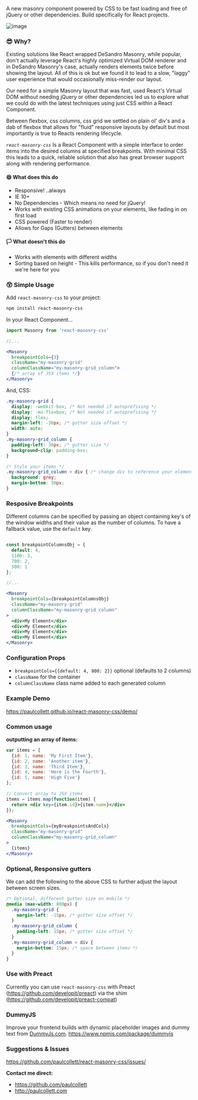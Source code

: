 A new masonry component powered by CSS to be fast loading and free of jQuery or other dependencies. Build specifically for React projects.

![image](https://user-images.githubusercontent.com/1904774/30821174-491e9670-a1d9-11e7-8b18-250d54858c4f.png)

### 😎 Why?

Existing solutions like React wrapped DeSandro Masonry, while popular, don't actually leverage React's highly optimized Virtual DOM renderer and in DeSandro Masonry's case, actually renders elements twice before showing the layout. All of this is ok but we found it to lead to a slow, "laggy" user experience that would occasionally miss-render our layout.

Our need for a simple Masonry layout that was fast, used React's Virtual DOM without needing jQuery or other dependencies led us to explore what we could do with the latest techniques using just CSS within a React Component.

Between flexbox, css columns, css grid we settled on plain ol' div's and a dab of flexbox that allows for "fluid" responsive layouts by default but most importantly is true to Reacts rendering lifecycle.

*`react-masonry-css`* Is a React Component with a simple interface to order items into the desired columns at specified breakpoints. With minimal CSS this leads to a quick, reliable solution that also has great browser support along with rendering performance.


#### 😄 What does this do
* Responsive! ..always
* IE 10+
* No Dependencies - Which means no need for jQuery!
* Works with existing CSS animations on your elements, like fading in on first load
* CSS powered (Faster to render)
* Allows for Gaps (Gutters) between elements

#### 🏳️ What doesn't this do

* Works with elements with different widths
* Sorting based on height - This kills performance, so if you don't need it we're here for you

### 😲 Simple Usage

Add `react-masonry-css` to your project:

```bash
npm install react-masonry-css
```

In your React Component...
```jsx
import Masonry from 'react-masonry-css'

//...

<Masonry
  breakpointCols={3}
  className="my-masonry-grid"
  columnClassName="my-masonry-grid_column">
  {/* array of JSX items */}
</Masonry>
```

And, CSS:
```css
.my-masonry-grid {
  display: -webkit-box; /* Not needed if autoprefixing */
  display: -ms-flexbox; /* Not needed if autoprefixing */
  display: flex;
  margin-left: -30px; /* gutter size offset */
  width: auto;
}
.my-masonry-grid_column {
  padding-left: 30px; /* gutter size */
  background-clip: padding-box;
}

/* Style your items */
.my-masonry-grid_column > div { /* change div to reference your elements you put in <Masonry> */
  background: grey;
  margin-bottom: 30px;
}
```

### Resposive Breakpoints

Different columns can be specified by passing an object containing key's of the window widths and their value as the number of columns. To have a fallback value, use the `default` key.

```jsx

const breakpointColumnsObj = {
  default: 4,
  1100: 3,
  700: 2,
  500: 1
};

//...

<Masonry
  breakpointCols={breakpointColumnsObj}
  className="my-masonry-grid"
  columnClassName="my-masonry-grid_column"
>
  <div>My Element</div>
  <div>My Element</div>
  <div>My Element</div>
  <div>My Element</div>
</Masonry>
```

### Configuration Props

* `breakpointCols={{default: 4, 800: 2}}` optional (defaults to 2 columns)
* `className` for the container
* `columnClassName` class name added to each generated column

### Example Demo

https://paulcollett.github.io/react-masonry-css/demo/

### Common usage

**outputting an array of items:**
```jsx
var items = [
  {id: 1, name: 'My First Item'},
  {id: 2, name: 'Another item'},
  {id: 3, name: 'Third Item'},
  {id: 4, name: 'Here is the Fourth'},
  {id: 5, name: 'High Five'}
];

// Convert array to JSX items
items = items.map(function(item) {
  return <div key={item.id}>{item.name}</div>
});

<Masonry
  breakpointCols={myBreakpointsAndCols}
  className="my-masonry-grid"
  columnClassName="my-masonry-grid_column"
>
  {items}
</Masonry>
```

### Optional, Responsive gutters
We can add the following to the above CSS to further adjust the layout between screen sizes.
```css
/* Optional, different gutter size on mobile */
@media (max-width: 800px) {
  .my-masonry-grid {
    margin-left: -15px; /* gutter size offset */
  }
  .my-masonry-grid_column {
    padding-left: 15px; /* gutter size offset */
  }
  .my-masonry-grid_column > div {
    margin-bottom: 15px; /* space between items */
  }
}
```

### Use with Preact
Currently you can use `react-masonry-css` with Preact (https://github.com/developit/preact) via the shim (https://github.com/developit/preact-compat)

### DummyJS
Improve your frontend builds with dynamic placeholder images and dummy text from [DummyJs.com](https://dummyjs.com/).
https://www.npmjs.com/package/dummyjs

### Suggestions & Issues
https://github.com/paulcollett/react-masonry-css/issues/

**Contact me direct:**
* https://github.com/paulcollett
* http://paulcollett.com
